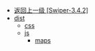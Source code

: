 - [返回上一级 [Swiper-3.4.2]](page/web前端/Swiper/Swiper-3.4.2/)
- [dist](page/web前端/Swiper/Swiper-3.4.2/dist/)
  - [css](page/web前端/Swiper/Swiper-3.4.2/dist/css/)
  - [js](page/web前端/Swiper/Swiper-3.4.2/dist/js/)
    - [maps](page/web前端/Swiper/Swiper-3.4.2/dist/js/maps/)
